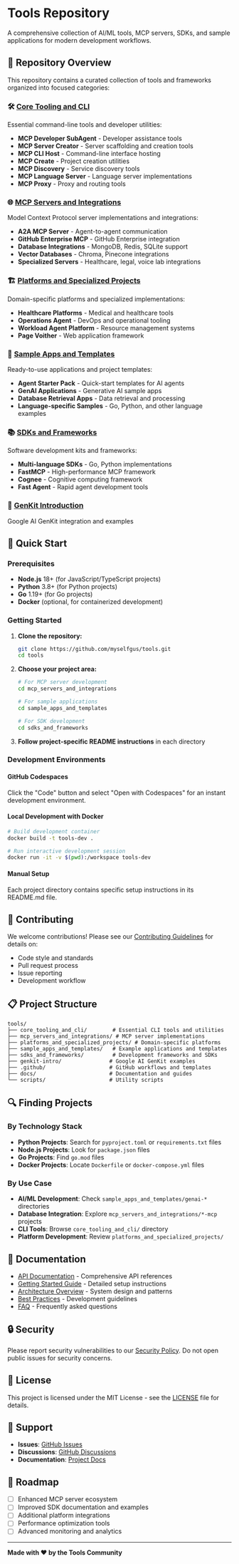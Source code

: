 # Tools Repository

A comprehensive collection of AI/ML tools, MCP servers, SDKs, and sample applications for modern development workflows.

## 🚀 Repository Overview

This repository contains a curated collection of tools and frameworks organized into focused categories:

### 🛠️ [Core Tooling and CLI](./core_tooling_and_cli/)
Essential command-line tools and developer utilities:
- **MCP Developer SubAgent** - Developer assistance tools
- **MCP Server Creator** - Server scaffolding and creation tools
- **MCP CLI Host** - Command-line interface hosting
- **MCP Create** - Project creation utilities
- **MCP Discovery** - Service discovery tools
- **MCP Language Server** - Language server implementations
- **MCP Proxy** - Proxy and routing tools

### 🌐 [MCP Servers and Integrations](./mcp_servers_and_integrations/)
Model Context Protocol server implementations and integrations:
- **A2A MCP Server** - Agent-to-agent communication
- **GitHub Enterprise MCP** - GitHub Enterprise integration
- **Database Integrations** - MongoDB, Redis, SQLite support
- **Vector Databases** - Chroma, Pinecone integrations
- **Specialized Servers** - Healthcare, legal, voice lab integrations

### 🏗️ [Platforms and Specialized Projects](./platforms_and_specialized_projects/)
Domain-specific platforms and specialized implementations:
- **Healthcare Platforms** - Medical and healthcare tools
- **Operations Agent** - DevOps and operational tooling
- **Workload Agent Platform** - Resource management systems
- **Page Voither** - Web application framework

### 📱 [Sample Apps and Templates](./sample_apps_and_templates/)
Ready-to-use applications and project templates:
- **Agent Starter Pack** - Quick-start templates for AI agents
- **GenAI Applications** - Generative AI sample apps
- **Database Retrieval Apps** - Data retrieval and processing
- **Language-specific Samples** - Go, Python, and other language examples

### 📚 [SDKs and Frameworks](./sdks_and_frameworks/)
Software development kits and frameworks:
- **Multi-language SDKs** - Go, Python implementations
- **FastMCP** - High-performance MCP framework
- **Cognee** - Cognitive computing framework
- **Fast Agent** - Rapid agent development tools

### 🔧 [GenKit Introduction](./genkit-intro/)
Google AI GenKit integration and examples

## 🚀 Quick Start

### Prerequisites
- **Node.js** 18+ (for JavaScript/TypeScript projects)
- **Python** 3.8+ (for Python projects)
- **Go** 1.19+ (for Go projects)
- **Docker** (optional, for containerized development)

### Getting Started

1. **Clone the repository:**
   ```bash
   git clone https://github.com/myselfgus/tools.git
   cd tools
   ```

2. **Choose your project area:**
   ```bash
   # For MCP server development
   cd mcp_servers_and_integrations
   
   # For sample applications
   cd sample_apps_and_templates
   
   # For SDK development
   cd sdks_and_frameworks
   ```

3. **Follow project-specific README instructions** in each directory

### Development Environments

#### GitHub Codespaces
Click the "Code" button and select "Open with Codespaces" for an instant development environment.

#### Local Development with Docker
```bash
# Build development container
docker build -t tools-dev .

# Run interactive development session
docker run -it -v $(pwd):/workspace tools-dev
```

#### Manual Setup
Each project directory contains specific setup instructions in its README.md file.

## 🤝 Contributing

We welcome contributions! Please see our [Contributing Guidelines](CONTRIBUTING.md) for details on:
- Code style and standards
- Pull request process
- Issue reporting
- Development workflow

## 📋 Project Structure

```
tools/
├── core_tooling_and_cli/        # Essential CLI tools and utilities
├── mcp_servers_and_integrations/ # MCP server implementations
├── platforms_and_specialized_projects/ # Domain-specific platforms
├── sample_apps_and_templates/   # Example applications and templates
├── sdks_and_frameworks/         # Development frameworks and SDKs
├── genkit-intro/               # Google AI GenKit examples
├── .github/                    # GitHub workflows and templates
├── docs/                       # Documentation and guides
└── scripts/                    # Utility scripts
```

## 🔍 Finding Projects

### By Technology Stack
- **Python Projects**: Search for `pyproject.toml` or `requirements.txt` files
- **Node.js Projects**: Look for `package.json` files
- **Go Projects**: Find `go.mod` files
- **Docker Projects**: Locate `Dockerfile` or `docker-compose.yml` files

### By Use Case
- **AI/ML Development**: Check `sample_apps_and_templates/genai-*` directories
- **Database Integration**: Explore `mcp_servers_and_integrations/*-mcp` projects
- **CLI Tools**: Browse `core_tooling_and_cli/` directory
- **Platform Development**: Review `platforms_and_specialized_projects/`

## 📖 Documentation

- [API Documentation](docs/api/) - Comprehensive API references
- [Getting Started Guide](docs/getting-started.md) - Detailed setup instructions
- [Architecture Overview](docs/architecture.md) - System design and patterns
- [Best Practices](docs/best-practices.md) - Development guidelines
- [FAQ](docs/faq.md) - Frequently asked questions

## 🔒 Security

Please report security vulnerabilities to our [Security Policy](SECURITY.md). Do not open public issues for security concerns.

## 📄 License

This project is licensed under the MIT License - see the [LICENSE](LICENSE) file for details.

## 🌟 Support

- **Issues**: [GitHub Issues](https://github.com/myselfgus/tools/issues)
- **Discussions**: [GitHub Discussions](https://github.com/myselfgus/tools/discussions)
- **Documentation**: [Project Docs](docs/)

## 🚀 Roadmap

- [ ] Enhanced MCP server ecosystem
- [ ] Improved SDK documentation and examples
- [ ] Additional platform integrations
- [ ] Performance optimization tools
- [ ] Advanced monitoring and analytics

---

**Made with ❤️ by the Tools Community**